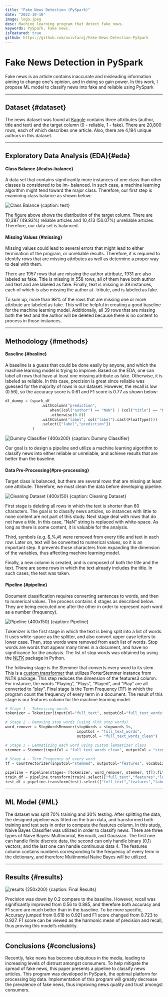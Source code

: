 ```yaml
---
title: "Fake News Detection (PySpark)"
date: "2022-10-16"
image: logo.jpeg
desc: Machine learning program that detect fake news.
keywords: PySpark, Fake news.
isFeatured: true
github: https://github.com/avivfaraj/Fake-News-Detection-PySpark
---
```



# Fake News Detection in PySpark

Fake news is an article contains inaccurate and misleading information aiming to change one's opinion,
and in doing so gain power. In this work, I propose ML model to classify news into fake and reliable using PySpark

***

## Dataset {#dataset}

The news dataset was found at [Kaggle](https://www.kaggle.com/c/fake-news/data) contains three attributes (author, title and text) and the target column (0 - reliable, 1 - fake). There are 20,800 rows, each of which describes one article.
Also, there are 4,194 unique authors in this dataset.

---

## Exploratory Data Analysis (EDA){#eda}

#### Class Balance {#calss-balance}

A data set that contains significantly more instances of one class than other classes is considered to be im- balanced.
In such case, a machine learning algorithm might tend toward the major class.
Therefore, our first step is examining class balance as shown below:

![Class Balance {caption: test}](fake-news-detection/dist.png)


The figure above shows the distribution of the target column.
There are 10,387 (49.93%) reliable articles and 10,413 (50.07%) unreliable articles.
Therefore, our data set is balanced.


#### Missing Values {#missing}

Missing values could lead to several errors that might lead to either termination of the program, or unreliable results.
Therefore, it is required to identify rows that are missing attributes as well as determine a proper way to deal with them.

There are 1957 rows that are missing the author attribute, 1931 are also labeled as fake.
Title is missing in 558 rows, all of them have both author and text and are labeled as fake.
Finally, text is missing in 39 instances, each of which is also missing the author at- tribute, and is labeled as fake.

To sum up, more than 98% of the rows that are missing one or more attribute are labeled as fake.
This will be helpful in creating a good baseline for the machine learning model.
Additionally, all 39 rows that are missing both the text and the author will be deleted because there is no content to process in those instances.


---

## Methodology {#methods}

#### Baseline {#basline}

A baseline is a guess that could be done easily by anyone,
and which the machine learning model is trying to improve.
Based on the EDA, one can label all rows that have at least one missing attribute as fake.
Otherwise, it is labeled as reliable.
In this case, precision is great since reliable was guessed for the majority of rows in our dataset.
However, the recall is low (0.56), so the accuracy score is 0.61 and F1 score is 0.77 as shown below:

```python
df_dummy = (spark_df
                .withColumn("prediction", 
                    when((col("author") == "NaN") | (col("title") == "NaN") , 1.0)
                    .otherwise(0.0))
                .withColumn("label", col("label").cast(FloatType()))
                .select(["label","prediction"])
            )
```

![Dummy Classifier  {400x200} {caption: Dummy Classifier}](fake-news-detection/dummy.png)

Our goal is to design a pipeline and utilize a machine learning algorithm
to classify news into either reliable or unreliable,
and achieve results that are better than the baseline.

#### Data Pre-Processing{#pre-processing}

Target class is balanced, but there are several rows that are missing at least one attribute.
Therefore, we must clean the data before developing pipeline.


![Cleaning Dataset {400x150} {caption: Cleaning Dataset}](fake-news-detection/pre-process.png)

First stage is deleting all rows in which the text is shorter than 60 characters.
The goal is to classify news articles, so instances with little to none content are not part of this study. Next stage deal with rows that do not have a title.
In this case, ”NaN” string is replaced with white-space.
As long as there is some content, it is valuable for the analysis.

Third, symbols (e.g. $,%,#) were removed from every title and text in each row.
Later on, text will be converted to numerical values, so it is an important step.
It prevents those characters from expanding the dimension of the variables, thus affecting machine learning model.

Finally, a new column is created, and is composed of both the title and the text.
There are some rows in which the text already includes the title.
In such cases, the text was taken.

#### Pipeline {#pipeline}

Document classification requires converting sentences to words, and then to numerical values.
The process contains 4 stages as described below. They are being executed one after the other
in order to represent each word as a number (frequency).

![Pipeline {400x150} {caption: Pipeline}](fake-news-detection/pipeline.png)

Tokenizer is the first stage in which the text is being split into a list of words.
It uses white-space as the splitter, and also convert upper case letters to lower case. Then, stop words were removed from each list of words.
Stop words are words that appear many times in a document, and have no significance for the analysis.
The list of stop words was obtained by using the [NLTK](https://www.nltk.org) package in Python.

The following stage is the Stemmer that converts every word to its stem.
This is a [custom transformer](https://csyhuang.github.io/2020/08/01/custom-transformer/) that utilizes PorterStemmer instance from NLTK package.
This step reduces the dimension of the features3 column.
For instance, the words ”Playing”, ”Plays”, ”Played”, and ”Play” are all converted to ”play”. Final stage is the Term Frequency (TF) in which the program count the frequency of every term in a document.
The result of this stage is our features column for the machine learning model.

```python
# Stage 1 - Tokenizing words
tokenizer = Tokenizer(inputCol="full_text", outputCol="full_text_words")

# Stage 2 - Removing stop words (using nltk stop words)
word_remover = StopWordsRemover(stopWords = stopwords_ls,
                                inputCol = "full_text_words",
                                outputCol = "full_text_words_clean")

# Stage 3 - Lemmatizing each word using custom lemmatizer class
stemmer = Stemmer(inputCol = "full_text_words_clean", outputCol = "stemmed")

# Stage 4 - Term Frequency of every word
tf = CountVectorizer(inputCol="stemmed", outputCol="features", vocabSize = 1e6)

pipeline = Pipeline(stages= [tokenizer, word_remover, stemmer, tf]).fit(train)
train_df = pipeline.transform(train).select(["full_text","features","label"])
test_df = pipeline.transform(test).select(["full_text","features","label"])
```


---

## ML Model {#ML}

The dataset was split 70% training and 30% testing.
After splitting the data, the designed pipeline was fitted on the train data, and transformed both training and test sets in order to compute the features column. In this study, Naive Bayes Classifier was utilized in order to classify news.
There are three types of Naive Bayes: Multinomial, Bernoulli, and Gaussian. The first one can handle finite discrete data,
the second can only handle binary (0,1) vectors,
and the last one can handle continuous data 4.
The features column contains numbers corresponding to the frequency of every term in the dictionary,
and therefore Multinomial Naive Bayes will be utilized.

---

## Results  {#results}

![results {250x200} {caption: Final Results}](fake-news-detection/results.png)

Precision was down by 0.2 compare to the baseline.
However, recall was significantly improved from 0.56 to 0.885, and therefore both accuracy and F1 score are much better than in the baseline.
To be more specific, Accuracy jumped from 0.618 to 0.921 and F1 score changed from 0.723 to 0.927.
F1 score can be viewed as the harmonic mean of precision and recall, thus proving this model’s reliability.

---

## Conclusions {#conclusions}

Recently, fake news has become ubiquitous in the media, leading to increasing levels of distrust amongst consumers.
To help mitigate the spread of fake news, this paper presents a pipeline to classify news articles.
This program was developed in PySpark, the optimal platform for processing big data.
Implementation of this program will greatly decrease the prevalence of fake news, thus improving news quality and trust amongst consumers.

